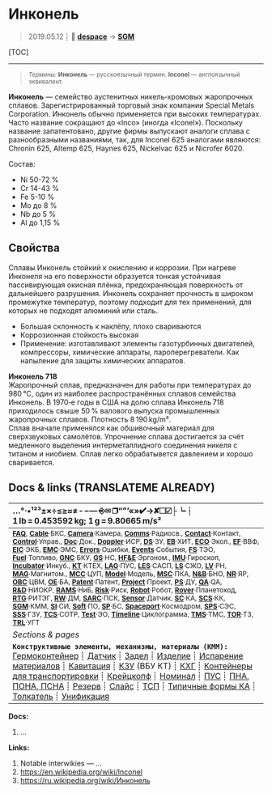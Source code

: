 # Инконель
> 2019.05.12 ┊ **🚀 [despace](index.md)** → **[SGM](sgm.md)**

[TOC]

---

> <small>*Термины:* **Инконель** — русскоязычный термин. **Inconel** — англоязычный эквивалент.</small>

**Инконель** — семейство аустенитных никель‑хромовых жаропрочных сплавов. Зарегистрированный торговый знак компании Special Metals Corporation. Инконель обычно применяется при высоких температурах. Часто название сокращают до «Inco» (иногда «Iconel»). Поскольку название запатентовано, другие фирмы выпускают аналоги сплава с разнообразными названиями, так, для Inconel 625 аналогами являются: Chronin 625, Altemp 625, Haynes 625, Nickelvac 625 и Nicrofer 6020.

Состав:

   - Ni 50-72 %
   - Cr 14-43 %
   - Fe 5-10 %
   - Mo до 8 %
   - Nb до 5 %
   - Al до 1,15 %



## Свойства
Сплавы Инконель стойкий к окислению и коррозии. При нагреве Инконеля на его поверхности образуется тонкая устойчивая пассивирующая окисная плёнка, предохраняющая поверхность от дальнейшего разрушения. Инконель сохраняет прочность в широком промежутке температур, поэтому подходит для тех применений, для которых не подходят алюминий или сталь.
   - Большая склонность к наклёпу, плохо свариваются
   - Коррозионная стойкость высокая
   - Применение: изготавливают элементы газотурбинных двигателей, компрессоры, химические аппараты, пароперегреватели. Как напыление для защиты химических аппаратов.

**Инконель 718**  
Жаропрочный сплав, предназначен для работы при температурах до 980 °C, один из наиболее распространённых сплавов семейства Инконель. В 1970‑е годы в США на долю сплава Инконель 718 приходилось свыше 50 % валового выпуска промышленных жаропрочных сплавов. Плотность 8 190 kg/m³.  
Сплав вначале применялся как обшивочный материал для сверхзвуковых самолётов. Упрочнение сплава достигается за счёт медленного выделения интерметаллидного соединения никеля с титаном и ниобием. Сплав легко обрабатывется давлением и хорошо сваривается.



<p style="page-break-after:always"> </p>

## Docs & links (TRANSLATEME ALREADY)
|…°·•¹²³±×÷≤≥≈≠ ‑ −— ⎆✉ ❐“”’«»✔→✘☐☑├┕┆ 1 lb = 0.453592 kg; 1 g = 9.80665 m/s²|
|:--|
|<small>**[FAQ](faq.md)**, **[Cable](cable.md)**·БКС, **[Camera](camera.md)**·Камера, **[Comms](comms.md)**·Радиосв., **[Contact](contact.md)**·Контакт, **[Control](control.md)**·Управ., **[Doc](doc.md)**·Док., **[Doppler](doppler.md)**·ИСР, **[DS](ds.md)**·ЗУ, **[EB](eb.md)**·ХИТ, **[ECO](ecology.md)**·Экол., **[EF](ef.md)**·ВВФ, **[ElC](elc.md)**·ЭКБ, **[EMC](emc.md)**·ЭМС, **[Errors](error.md)**·Ошибки, **[Events](event.md)**·События, **[FS](fs.md)**·ТЭО, **[Fuel](fuel.md)**·Топливо, **[GNC](gnc.md)**·БКУ, **[GS](scs.md)**·НС, **[HF&E](hfe.md)**·Эргоном., **[IMU](imu.md)**·Гироскоп, **[Incubator](incubator.md)**·Инкуб., **[KT](kt.md)**·КТЕХ, **[LAG](lag.md)**·ПУC, **[LES](les.md)**·САСП, **[LS](ls.md)**·СЖО, **[LV](lv.md)**·РН, **[MAG](mag.md)**·Магнитом., **[MCC](mcc.md)**·ЦУП, **[Model](model.md)**·Модель, **[MSC](sc.md)**·ПКА, **[N&B](nnb.md)**·БНО, **[NR](nr.md)**·ЯР, **[OBC](obc.md)**·ЦВМ, **[OE](oe.md)**·БА, **[Patent](патент.md)**·Патент, **[Project](project.md)**·Проект, **[PS](ps.md)**·ДУ, **[QA](quality.md)**·QA, **[R&D](rnd.md)**·НИОКР, **[RAMS](rams.md)**·НиБ, **[Risk](risk.md)**·Риск, **[Robot](robotics.md)**·Робот, **[Rover](rover.md)**·Планетоход, **[RTG](rtg.md)**·РИТЭГ, **[RW](rw.md)**·ДМ, **[SARC](sarc.md)**·ПСК, **[Sensor](sensor.md)**·Датчик, **[SC](sc.md)**·КА, **[SCS](scs.md)**·КК, **[SGM](sgm.md)**·КММ, **[SI](si.md)**·СИ, **[Soft](soft.md)**·ПО, **[SP](sp.md)**·БС, **[Spaceport](spaceport.md)**·Космодром, **[SPS](sps.md)**·СЭС, **[SSS](sss.md)**·ГЗУ, **[TCS](tcs.md)**·СОТР, **[Test](test.md)**·ЭО, **[Timeline](timeline.md)**·Циклограмма, **[TMS](tms.md)**·ТМС, **[TOR](tor.md)**·ТЗ, **[TRL](trl.md)**·УГТ</small>|
|*Sections & pages*|
|**`Конструктивные элементы, механизмы, материалы (КММ):`**<br> [Гермоконтейнер](гермоконтейнер.md) ┊ [Датчик](sensor.md) ┊ [Задел](margin.md) ┊ [Изделие](unit.md) ┊ [Испарение материалов](mat_sublime.md) ┊ [Кавитация](cavitation.md) ┊ [КЗУ](cinu.md) (ВБУ КТ) ┊ [КХГ](cgs.md) ┊ [Контейнеры для транспортировки](ship_contain.md) ┊ [Крейцкопф](crosshead.md) ┊ [Номинал](nominal.md) ┊ [ПУС](lag.md) ┊ [ПНА, ПОНА, ПСНА](aiad.md) ┊ [Резерв](reserve.md) ┊ [Слайс](слайс.md) ┊ [ТСП](tsp.md) ┊ [Типичные формы КА](sc_ts.md) ┊ [Толкатель](толкатель.md) ┊ [Унификация](commonality.md) |

**Docs:**

   1. …

**Links:**

   1. Notable interwikies — …
   1. <https://en.wikipedia.org/wiki/Inconel>
   1. <https://ru.wikipedia.org/wiki/Инконель>

